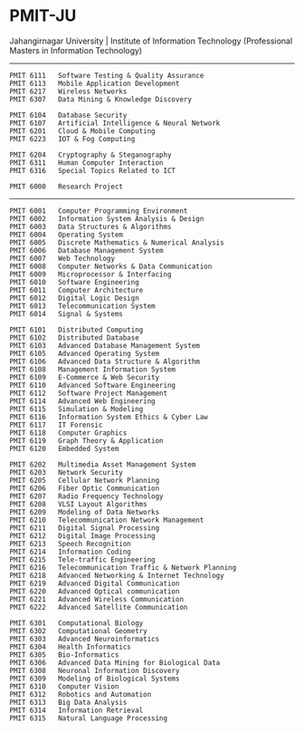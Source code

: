 # PMIT-JU
 Jahangirnagar University | Institute of Information Technology (Professional Masters in Information Technology)

---

    PMIT 6111 	Software Testing & Quality Assurance
    PMIT 6113 	Mobile Application Development
    PMIT 6217 	Wireless Networks
    PMIT 6307 	Data Mining & Knowledge Discovery
    
    PMIT 6104 	Database Security
    PMIT 6107 	Artificial Intelligence & Neural Network
    PMIT 6201 	Cloud & Mobile Computing
    PMIT 6223 	IOT & Fog Computing
        
    PMIT 6204 	Cryptography & Steganography
    PMIT 6311 	Human Computer Interaction
    PMIT 6316 	Special Topics Related to ICT
    
    PMIT 6000 	Research Project
    
---

    PMIT 6001 	Computer Programming Environment
    PMIT 6002 	Information System Analysis & Design
    PMIT 6003 	Data Structures & Algorithms
    PMIT 6004 	Operating System
    PMIT 6005 	Discrete Mathematics & Numerical Analysis
    PMIT 6006 	Database Management System
    PMIT 6007 	Web Technology
    PMIT 6008 	Computer Networks & Data Communication
    PMIT 6009 	Microprocessor & Interfacing
    PMIT 6010 	Software Engineering
    PMIT 6011 	Computer Architecture
    PMIT 6012 	Digital Logic Design
    PMIT 6013 	Telecommunication System
    PMIT 6014 	Signal & Systems
    
    PMIT 6101 	Distributed Computing
    PMIT 6102 	Distributed Database
    PMIT 6103 	Advanced Database Management System
    PMIT 6105 	Advanced Operating System
    PMIT 6106 	Advanced Data Structure & Algorithm
    PMIT 6108 	Management Information System
    PMIT 6109 	E-Commerce & Web Security
    PMIT 6110 	Advanced Software Engineering
    PMIT 6112 	Software Project Management
    PMIT 6114 	Advanced Web Engineering
    PMIT 6115 	Simulation & Modeling
    PMIT 6116 	Information System Ethics & Cyber Law
    PMIT 6117 	IT Forensic
    PMIT 6118 	Computer Graphics
    PMIT 6119 	Graph Theory & Application
    PMIT 6120 	Embedded System

    PMIT 6202 	Multimedia Asset Management System
    PMIT 6203 	Network Security
    PMIT 6205 	Cellular Network Planning
    PMIT 6206 	Fiber Optic Communication
    PMIT 6207 	Radio Frequency Technology
    PMIT 6208 	VLSI Layout Algorithms
    PMIT 6209 	Modeling of Data Networks
    PMIT 6210 	Telecommunication Network Management
    PMIT 6211 	Digital Signal Processing
    PMIT 6212 	Digital Image Processing
    PMIT 6213 	Speech Recognition
    PMIT 6214 	Information Coding
    PMIT 6215 	Tele-traffic Engineering
    PMIT 6216 	Telecommunication Traffic & Network Planning
    PMIT 6218 	Advanced Networking & Internet Technology
    PMIT 6219 	Advanced Digital Communication
    PMIT 6220 	Advanced Optical communication
    PMIT 6221 	Advanced Wireless Communication
    PMIT 6222 	Advanced Satellite Communication

    PMIT 6301 	Computational Biology
    PMIT 6302 	Computational Geometry
    PMIT 6303 	Advanced Neuroinformatics
    PMIT 6304 	Health Informatics
    PMIT 6305 	Bio-Informatics
    PMIT 6306 	Advanced Data Mining for Biological Data
    PMIT 6308 	Neuronal Information Discovery
    PMIT 6309 	Modeling of Biological Systems
    PMIT 6310 	Computer Vision
    PMIT 6312 	Robotics and Automation
    PMIT 6313 	Big Data Analysis
    PMIT 6314 	Information Retrieval
    PMIT 6315 	Natural Language Processing
    
